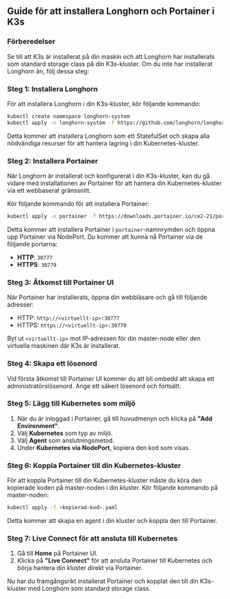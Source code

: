 ## Guide för att installera Longhorn och Portainer i K3s

### Förberedelser
Se till att K3s är installerat på din maskin och att Longhorn har installerats som standard storage class på din K3s-kluster. Om du inte har installerat Longhorn än, följ dessa steg:

### Steg 1: Installera Longhorn
För att installera Longhorn i din K3s-kluster, kör följande kommando:

```bash
kubectl create namespace longhorn-system
kubectl apply -n longhorn-system -f https://github.com/longhorn/longhorn/releases/download/v1.3.2/longhorn-install.yaml
```

Detta kommer att installera Longhorn som ett StatefulSet och skapa alla nödvändiga resurser för att hantera lagring i din Kubernetes-kluster.

### Steg 2: Installera Portainer
När Longhorn är installerat och konfigurerat i din K3s-kluster, kan du gå vidare med installationen av Portainer för att hantera din Kubernetes-kluster via ett webbaserat gränssnitt.

Kör följande kommando för att installera Portainer:

```bash
kubectl apply -n portainer -f https://downloads.portainer.io/ce2-21/portainer.yaml
```

Detta kommer att installera Portainer i `portainer`-namnrymden och öppna upp Portainer via NodePort. Du kommer att kunna nå Portainer via de följande portarna:
- **HTTP**: `30777`
- **HTTPS**: `30779`

### Steg 3: Åtkomst till Portainer UI
När Portainer har installerats, öppna din webbläsare och gå till följande adresser:

- HTTP: `http://<virtuellt-ip>:30777`
- HTTPS: `https://<virtuellt-ip>:30779`

Byt ut `<virtuellt-ip>` mot IP-adressen för din master-node eller den virtuella maskinen där K3s är installerat.

### Steg 4: Skapa ett lösenord
Vid första åtkomst till Portainer UI kommer du att bli ombedd att skapa ett administratörslösenord. Ange ett säkert lösenord och fortsätt.

### Steg 5: Lägg till Kubernetes som miljö
1. När du är inloggad i Portainer, gå till huvudmenyn och klicka på **"Add Environment"**.
2. Välj **Kubernetes** som typ av miljö.
3. Välj **Agent** som anslutningsmetod.
4. Under **Kubernetes via NodePort**, kopiera den kod som visas.

### Steg 6: Koppla Portainer till din Kubernetes-kluster
För att koppla Portainer till din Kubernetes-kluster måste du köra den kopierade koden på master-noden i din kluster. Kör följande kommando på master-noden:

```bash
kubectl apply -f <kopierad-kod>.yaml
```

Detta kommer att skapa en agent i din kluster och koppla den till Portainer.

### Steg 7: Live Connect för att ansluta till Kubernetes
1. Gå till **Home** på Portainer UI.
2. Klicka på **"Live Connect"** för att ansluta Portainer till Kubernetes och börja hantera din kluster direkt via Portainer.

Nu har du framgångsrikt installerat Portainer och kopplat den till din K3s-kluster med Longhorn som standard storage class.